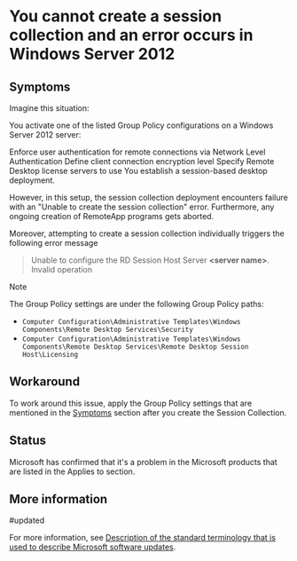 
# You cannot create a session collection and an error occurs in Windows Server 2012

## Symptoms  

Imagine this situation:

You activate one of the listed Group Policy configurations on a Windows Server 2012 server:

Enforce user authentication for remote connections via Network Level Authentication
Define client connection encryption level
Specify Remote Desktop license servers to use
You establish a session-based desktop deployment.

However, in this setup, the session collection deployment encounters failure with an "Unable to create the session collection" error. Furthermore, any ongoing creation of RemoteApp programs gets aborted.

Moreover, attempting to create a session collection individually triggers the following error message

> Unable to configure the RD Session Host Server **\<server name>**. Invalid operation

> [!NOTE]
> The Group Policy settings are under the following Group Policy paths:
>
> - `Computer Configuration\Administrative Templates\Windows Components\Remote Desktop Services\Security`
> - `Computer Configuration\Administrative Templates\Windows Components\Remote Desktop Services\Remote Desktop Session Host\Licensing`

## Workaround

To work around this issue, apply the Group Policy settings that are mentioned in the [Symptoms](#symptoms) section after you create the Session Collection.

## Status

Microsoft has confirmed that it's a problem in the Microsoft products that are listed in the Applies to section.

## More information
#updated

For more information, see [Description of the standard terminology that is used to describe Microsoft software updates](../../windows-client/deployment/standard-terminology-software-updates.md).
